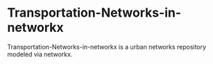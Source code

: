 # Transportation-Networks-in-networkx
Transportation-Networks-in-networkx is a urban networks repository modeled via networkx.
